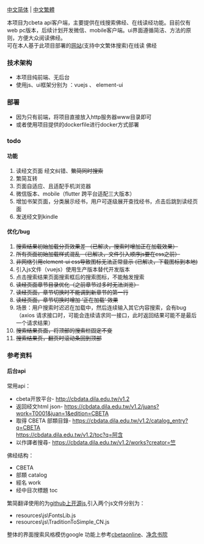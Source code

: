 [中文简体](./README.md) | [中文繁體](./README-tc.md)


本项目为cbeta api客户端，主要提供在线搜索佛经、在线读经功能。目前仅有web pc版本，后续计划开发微信、mobile客户端。ui界面遵循简洁、方法的原则，方便大众阅读佛经。  
可在本人基于此项目部署的[网站](https://alalgo.top)(支持中文繁体搜索)在线读 佛经

### 技术架构
- 本项目纯前端、无后台    
- 使用js、ui框架分别为 ：vuejs 、 element-ui


### 部署
- 因为只有前端，将项目直接放入http服务器www目录即可  
- 或者使用项目提供的dockerfile进行docker方式部署


### todo
#### 功能
1. 读经文页面  经文纠错、~~繁简同时搜索~~
1. 繁简互转   
1. 页面自适应、且适配手机浏览器   
1. 微信版本、mobile（flutter 跨平台适配三大版本）
1. 增加书架页面，分类展示经书，用户可逐级展开查找经书，点击后跳到读经页面
1. 发送经文到kindle  

#### 优化/bug
1. ~~搜索结果初始加载分页效果差 （已解决，搜索时增加正在加载效果）~~  
1. ~~所有页面初始加载样式混乱 （已解决，文件引入顺序js要在css之前）~~  
1. ~~非网络引用element-ui css导致图标无法正常显示 (已解决，下载图标到本地)~~   
1. 引入js文件（vuejs）使用生产版本替代开发版本  
1. 点击搜索结果页面搜索框后的搜索图标，不能触发搜索
1. ~~读经页面章节目录优化（之前章节过多时无法浏览）~~
1. ~~读经页面，章节切换时不能调到新章节的第一行~~
1. ~~读经页面，章节切换时增加 ‘正在加载’ 效果~~
1. 场景：用户搜索时迟迟在加载中，然后连续输入其它内容搜索，会有bug（axios 请求接口时，可能会连续请求同一接口，此时返回结果可能不是最后一个请求结果）
1. ~~搜索结果页面，将顶部的搜索栏固定不变~~
1. ~~搜索结果页，翻页时滚动条回到顶部~~

### 参考资料
#### 后台api
常用api：  
- cbeta开放平台- http://cbdata.dila.edu.tw/v1.2      
- 返回经文html json- https://cbdata.dila.edu.tw/v1.2/juans?work=T0001&juan=1&edition=CBETA    
- 取得 CBETA 部類目錄- https://cbdata.dila.edu.tw/v1.2/catalog_entry?q=CBETA     
https://cbdata.dila.edu.tw/v1.2/toc?q=阿含     
- 以作譯者搜尋- https://cbdata.dila.edu.tw/v1.2/works?creator=竺    

佛经结构：   
- CBETA    
- 部類 catalog   
- 經名 work    
- 经中目次標題 toc

繁简翻译使用的为[github上开源js](https://github.com/webberwong/js-chinese-TraditionToSimple),引入两个js文件分别为：
- resources\js\FontsLib.js
- resources\js\TraditionToSimple_CN.js

整体的界面搜索风格模仿google
功能上参考[cbetaonline](http://cbetaonline.dila.edu.tw/zh/T0001_011)、[净念书院](https://jnbooks.cn/)
